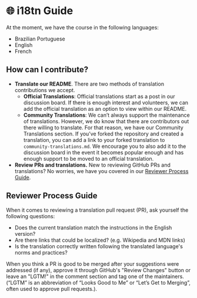 # 🌐 i18tn Guide

At the moment, we have the course in the following languages:  

* Brazilian Portuguese
* English
* French

## How can I contribute?

* **Translate our README**. There are two methods of translation contributions we accept.
  * **Official Translations**: Official translations start as a post in our discussion board. If there is enough interest and volunteers, we can add the official translation as an option to view within our README.
  * **Community Translations**: We can’t always support the maintenance of translations. However, we do know that there are contributors out there willing to translate. For that reason, we have our Community Translations section. If you’ve forked the repository and created a translation, you can add a link to your forked translation to `community-translations.md`. We encourage you to also add it to the discussion board in the event it becomes popular enough and has enough support to be moved to an official translation.
* **Review PRs and translations.** New to reviewing GitHub PRs and translations? No worries, we have you covered in our [Reviewer Process Guide](#reviewer-process-guide).

## Reviewer Process Guide
When it comes to reviewing a translation pull request (PR), ask yourself the following questions:

* Does the current translation match the instructions in the English version?
* Are there links that could be localized? (e.g. Wikipedia and MDN links)
* Is the translation correctly written following the translated language's norms and practices?

 When you think a PR is good to be merged after your suggestions were addressed (if any), approve it through GitHub's "Review Changes" button or leave an "LGTM!" in the comment section and tag one of the maintainers. (“LGTM” is an abbreviation of “Looks Good to Me” or “Let’s Get to Merging”, often used to approve pull requests.).  
